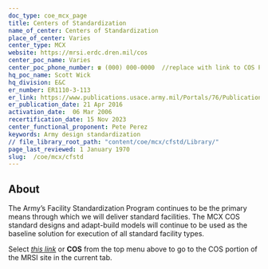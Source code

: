 ```yaml
---
doc_type: coe_mcx_page 
title: Centers of Standardization
name_of_center: Centers of Standardization
place_of_center: Varies
center_type: MCX
website: https://mrsi.erdc.dren.mil/cos
center_poc_name: Varies
center_poc_phone_number: ☎ (000) 000-0000  //replace with link to COS POC page in template
hq_poc_name: Scott Wick
hq_division: E&C
er_number: ER1110-3-113
er_link: https://www.publications.usace.army.mil/Portals/76/Publications/EngineerRegulations/ER_1110-3-113.pdf
er_publication_date: 21 Apr 2016
activation_date:  06 Mar 2006
recertification_date: 15 Nov 2023
center_functional_proponent: Pete Perez
keywords: Army design standardization
// file_library_root_path: "content/coe/mcx/cfstd/Library/" 
page_last_reviewed: 1 January 1970 
slug:  /coe/mcx/cfstd
---
```


## About 

The Army’s Facility Standardization Program continues to be the primary means through which we will deliver standard facilities. The MCX COS standard designs and adapt-build models will continue to be used as the baseline solution for execution of all standard facility types.

Select <a href="../../cos/">*this link*</a> or **COS** from the top menu above to go to the COS portion of the MRSI site in the current tab.

